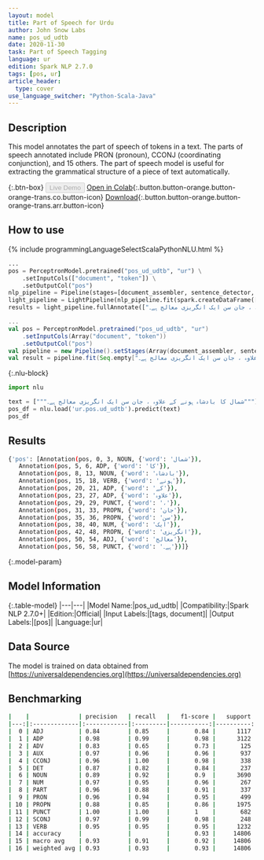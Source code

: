 ```yaml
---
layout: model
title: Part of Speech for Urdu
author: John Snow Labs
name: pos_ud_udtb
date: 2020-11-30
task: Part of Speech Tagging
language: ur
edition: Spark NLP 2.7.0
tags: [pos, ur]
article_header:
  type: cover
use_language_switcher: "Python-Scala-Java"
---
```


## Description

This model annotates the part of speech of tokens in a text. The parts of speech annotated include PRON (pronoun), CCONJ (coordinating conjunction), and 15 others. The part of speech model is useful for extracting the grammatical structure of a piece of text automatically.

{:.btn-box}
<button class="button button-orange" disabled>Live Demo</button>
[Open in Colab](https://colab.research.google.com/github/JohnSnowLabs/spark-nlp-workshop/blob/master/tutorials/Certification_Trainings/Public/6.Playground_DataFrames.ipynb){:.button.button-orange.button-orange-trans.co.button-icon}
[Download](https://s3.amazonaws.com/auxdata.johnsnowlabs.com/public/models/pos_ud_udtb_ur_2.7.0_2.4_1606733090479.zip){:.button.button-orange.button-orange-trans.arr.button-icon}

## How to use

<div class="tabs-box" markdown="1">
{% include programmingLanguageSelectScalaPythonNLU.html %}

```python
...
pos = PerceptronModel.pretrained("pos_ud_udtb", "ur") \
    .setInputCols(["document", "token"]) \
    .setOutputCol("pos")
nlp_pipeline = Pipeline(stages=[document_assembler, sentence_detector, tokenizer, pos])
light_pipeline = LightPipeline(nlp_pipeline.fit(spark.createDataFrame([['']]).toDF("text")))
results = light_pipeline.fullAnnotate(["شمال کا بادشاہ ہونے کے علاوہ ، جان سن ایک انگریزی معالج ہے۔"])

```

```scala
...
val pos = PerceptronModel.pretrained("pos_ud_udtb", "ur")
    .setInputCols(Array("document", "token"))
    .setOutputCol("pos")
val pipeline = new Pipeline().setStages(Array(document_assembler, sentence_detector, tokenizer, pos))
val result = pipeline.fit(Seq.empty["شمال کا بادشاہ ہونے کے علاوہ ، جان سن ایک انگریزی معالج ہے۔"].toDS.toDF("text")).transform(data)
```

{:.nlu-block}
```python
import nlu

text = ["""شمال کا بادشاہ ہونے کے علاوہ ، جان سن ایک انگریزی معالج ہے۔"""]
pos_df = nlu.load('ur.pos.ud_udtb').predict(text)
pos_df
```

</div>

## Results

```bash
{'pos': [Annotation(pos, 0, 3, NOUN, {'word': 'شمال'}),
   Annotation(pos, 5, 6, ADP, {'word': 'کا'}),
   Annotation(pos, 8, 13, NOUN, {'word': 'بادشاہ'}),
   Annotation(pos, 15, 18, VERB, {'word': 'ہونے'}),
   Annotation(pos, 20, 21, ADP, {'word': 'کے'}),
   Annotation(pos, 23, 27, ADP, {'word': 'علاوہ'}),
   Annotation(pos, 29, 29, PUNCT, {'word': '،'}),
   Annotation(pos, 31, 33, PROPN, {'word': 'جان'}),
   Annotation(pos, 35, 36, PROPN, {'word': 'سن'}),
   Annotation(pos, 38, 40, NUM, {'word': 'ایک'}),
   Annotation(pos, 42, 48, PROPN, {'word': 'انگریزی'}),
   Annotation(pos, 50, 54, ADJ, {'word': 'معالج'}),
   Annotation(pos, 56, 58, PUNCT, {'word': 'ہے۔'})]}
```

{:.model-param}
## Model Information

{:.table-model}
|---|---|
|Model Name:|pos_ud_udtb|
|Compatibility:|Spark NLP 2.7.0+|
|Edition:|Official|
|Input Labels:|[tags, document]|
|Output Labels:|[pos]|
|Language:|ur|

## Data Source

The model is trained on data obtained from [https://universaldependencies.org](https://universaldependencies.org)

## Benchmarking

```bash
|    |              | precision   | recall   |   f1-score |   support |
|---:|:-------------|:------------|:---------|-----------:|----------:|
|  0 | ADJ          | 0.84        | 0.85     |       0.84 |      1117 |
|  1 | ADP          | 0.98        | 0.99     |       0.98 |      3122 |
|  2 | ADV          | 0.83        | 0.65     |       0.73 |       125 |
|  3 | AUX          | 0.97        | 0.96     |       0.96 |       937 |
|  4 | CCONJ        | 0.96        | 1.00     |       0.98 |       338 |
|  5 | DET          | 0.87        | 0.82     |       0.84 |       237 |
|  6 | NOUN         | 0.89        | 0.92     |       0.9  |      3690 |
|  7 | NUM          | 0.97        | 0.95     |       0.96 |       267 |
|  8 | PART         | 0.96        | 0.88     |       0.91 |       337 |
|  9 | PRON         | 0.96        | 0.94     |       0.95 |       499 |
| 10 | PROPN        | 0.88        | 0.85     |       0.86 |      1975 |
| 11 | PUNCT        | 1.00        | 1.00     |       1    |       682 |
| 12 | SCONJ        | 0.97        | 0.99     |       0.98 |       248 |
| 13 | VERB         | 0.95        | 0.95     |       0.95 |      1232 |
| 14 | accuracy     |             |          |       0.93 |     14806 |
| 15 | macro avg    | 0.93        | 0.91     |       0.92 |     14806 |
| 16 | weighted avg | 0.93        | 0.93     |       0.93 |     14806 |
​
```